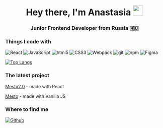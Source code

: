 <h1 align="center">Hey there, I'm Anastasia 
<img src="https://github.com/blackcater/blackcater/raw/main/images/Hi.gif" height="32"/></h1>
<h3 align="center">Junior Frontend Developer from Russia 🇷🇺</h3>

<h3>Things I code with</h3>
<p>
<img alt="React" src="https://img.shields.io/badge/-React-45b8d8?style=flat&logo=react&logoColor=black" />
<img alt="JavaScript" src="https://img.shields.io/badge/-JavaScript-ECD53F?style=flat&logo=javascript&logoColor=black" />
<img alt="html5" src="https://img.shields.io/badge/-HTML5-E34F26?style=flat&logo=html5&logoColor=white" />
<img alt="CSS3" src="https://img.shields.io/badge/-CSS3-1572B6?style=flat&logo=css3&logoColor=white" />
<img alt="Webpack" src="https://img.shields.io/badge/-Webpack-8DD6F9?style=flat&logo=webpack&logoColor=white" />
<img alt="git" src="https://img.shields.io/badge/-Git-F05032?style=flat&logo=git&logoColor=white" />
<img alt="npm" src="https://img.shields.io/badge/-NPM-CB3837?style=flat&logo=npm&logoColor=white" />
<img alt="Figma" src="https://img.shields.io/badge/-Figma-F24E1E?style=flat&logo=figma&logoColor=white" />
</p>

[![Top Langs](https://github-readme-stats.vercel.app/api/top-langs/?username=mori-verum&layout=compact)](https://github.com/Mori-verum/-readme-stats)

<h3>The latest project</h3>
<p><a href="https://github.com/Mori-verum/mesto-react" target="_blank">Mesto2.0</a> - made with React<p>
<p><a href="https://github.com/Mori-verum/mesto" target="_blank">Mesto</a> - made with Vanilla JS<p>

<h3>Where to find me</h3>
<p><a href="https://github.com/Mori-verum" target="_blank"><img alt="Github" src="https://img.shields.io/badge/GitHub-%2312100E.svg?&style=for-the-badge&logo=github&logoColor=white" />
</p>

<!--
**Mori-verum/Mori-verum** is a ✨ _special_ ✨ repository because its `README.md` (this file) appears on your GitHub profile.

Here are some ideas to get you started:

- 🔭 I’m currently working on ...
- 🌱 I’m currently learning ...
- 👯 I’m looking to collaborate on ...
- 🤔 I’m looking for help with ...
- 💬 Ask me about ...
- 📫 How to reach me: ...
- 😄 Pronouns: ...
- ⚡ Fun fact: ...
-->
